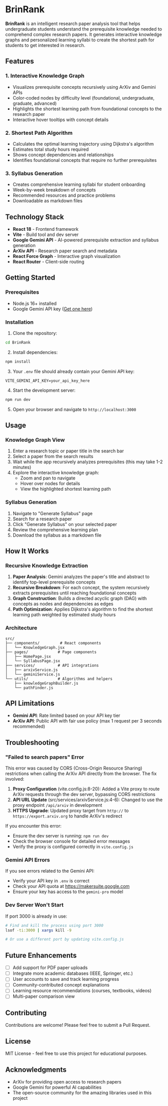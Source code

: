 # BrinRank

**BrinRank** is an intelligent research paper analysis tool that helps undergraduate students understand the prerequisite knowledge needed to comprehend complex research papers. It generates interactive knowledge graphs and personalized learning syllabi to create the shortest path for students to get interested in research.

## Features

### 1. Interactive Knowledge Graph
- Visualizes prerequisite concepts recursively using ArXiv and Gemini APIs
- Color-coded nodes by difficulty level (foundational, undergraduate, graduate, advanced)
- Highlights the shortest learning path from foundational concepts to the research paper
- Interactive hover tooltips with concept details

### 2. Shortest Path Algorithm
- Calculates the optimal learning trajectory using Dijkstra's algorithm
- Estimates total study hours required
- Shows concept dependencies and relationships
- Identifies foundational concepts that require no further prerequisites

### 3. Syllabus Generation
- Creates comprehensive learning syllabi for student onboarding
- Week-by-week breakdown of concepts
- Recommended resources and practice problems
- Downloadable as markdown files

## Technology Stack

- **React 18** - Frontend framework
- **Vite** - Build tool and dev server
- **Google Gemini API** - AI-powered prerequisite extraction and syllabus generation
- **ArXiv API** - Research paper search and metadata
- **React Force Graph** - Interactive graph visualization
- **React Router** - Client-side routing

## Getting Started

### Prerequisites

- Node.js 16+ installed
- Google Gemini API key ([Get one here](https://makersuite.google.com/app/apikey))

### Installation

1. Clone the repository:
```bash
cd BrinRank
```

2. Install dependencies:
```bash
npm install
```

3. Your `.env` file should already contain your Gemini API key:
```
VITE_GEMINI_API_KEY=your_api_key_here
```

4. Start the development server:
```bash
npm run dev
```

5. Open your browser and navigate to `http://localhost:3000`

## Usage

### Knowledge Graph View

1. Enter a research topic or paper title in the search bar
2. Select a paper from the search results
3. Wait while the app recursively analyzes prerequisites (this may take 1-2 minutes)
4. Explore the interactive knowledge graph:
   - Zoom and pan to navigate
   - Hover over nodes for details
   - View the highlighted shortest learning path

### Syllabus Generation

1. Navigate to "Generate Syllabus" page
2. Search for a research paper
3. Click "Generate Syllabus" on your selected paper
4. Review the comprehensive learning plan
5. Download the syllabus as a markdown file

## How It Works

### Recursive Knowledge Extraction

1. **Paper Analysis**: Gemini analyzes the paper's title and abstract to identify top-level prerequisite concepts
2. **Recursive Breakdown**: For each concept, the system recursively extracts prerequisites until reaching foundational concepts
3. **Graph Construction**: Builds a directed acyclic graph (DAG) with concepts as nodes and dependencies as edges
4. **Path Optimization**: Applies Dijkstra's algorithm to find the shortest learning path weighted by estimated study hours

### Architecture

```
src/
├── components/         # React components
│   └── KnowledgeGraph.jsx
├── pages/             # Page components
│   ├── HomePage.jsx
│   └── SyllabusPage.jsx
├── services/          # API integrations
│   ├── arxivService.js
│   └── geminiService.js
└── utils/             # Algorithms and helpers
    ├── knowledgeGraphBuilder.js
    └── pathFinder.js
```

## API Limitations

- **Gemini API**: Rate limited based on your API key tier
- **ArXiv API**: Public API with fair use policy (max 1 request per 3 seconds recommended)

## Troubleshooting

### "Failed to search papers" Error

This error was caused by CORS (Cross-Origin Resource Sharing) restrictions when calling the ArXiv API directly from the browser. The fix involved:

1. **Proxy Configuration** (vite.config.js:8-20): Added a Vite proxy to route ArXiv requests through the dev server, bypassing CORS restrictions
2. **API URL Update** (src/services/arxivService.js:4-6): Changed to use the proxy endpoint `/api/arxiv` in development
3. **HTTPS Upgrade**: Updated proxy target from `http://` to `https://export.arxiv.org` to handle ArXiv's redirect

If you encounter this error:
- Ensure the dev server is running: `npm run dev`
- Check the browser console for detailed error messages
- Verify the proxy is configured correctly in `vite.config.js`

### Gemini API Errors

If you see errors related to the Gemini API:
- Verify your API key in `.env` is correct
- Check your API quota at https://makersuite.google.com
- Ensure your key has access to the `gemini-pro` model

### Dev Server Won't Start

If port 3000 is already in use:
```bash
# Find and kill the process using port 3000
lsof -ti:3000 | xargs kill -9

# Or use a different port by updating vite.config.js
```

## Future Enhancements

- [ ] Add support for PDF paper uploads
- [ ] Integrate more academic databases (IEEE, Springer, etc.)
- [ ] User accounts to save and track learning progress
- [ ] Community-contributed concept explanations
- [ ] Learning resource recommendations (courses, textbooks, videos)
- [ ] Multi-paper comparison view

## Contributing

Contributions are welcome! Please feel free to submit a Pull Request.

## License

MIT License - feel free to use this project for educational purposes.

## Acknowledgments

- ArXiv for providing open access to research papers
- Google Gemini for powerful AI capabilities
- The open-source community for the amazing libraries used in this project

